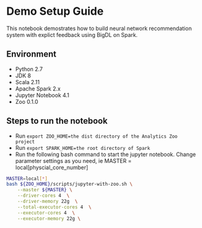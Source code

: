 # Demo Setup Guide
This notebook demostrates how to build neural network recommendation system with explict feedback using BigDL on Spark. 

## Environment
* Python 2.7
* JDK 8
* Scala 2.11 
* Apache Spark 2.x
* Jupyter Notebook 4.1
* Zoo 0.1.0

## Steps to run the notebook
* Run `export ZOO_HOME=the dist directory of the Analytics Zoo project`
* Run `export SPARK_HOME=the root directory of Spark`
* Run the following bash command to start the jupyter notebook. Change parameter settings as you need, ie MASTER = local\[physcial_core_number\]
```bash
MASTER=local[*]
bash ${ZOO_HOME}/scripts/jupyter-with-zoo.sh \
    --master ${MASTER} \
    --driver-cores 4  \
    --driver-memory 22g  \
    --total-executor-cores 4  \
    --executor-cores 4  \
    --executor-memory 22g \
```

